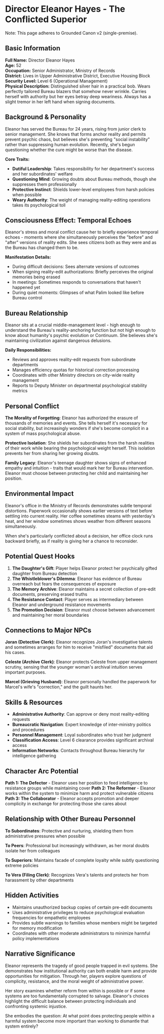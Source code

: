 # Director Eleanor Hayes - The Conflicted Superior

Note: This page adheres to Grounded Canon v2 (single-premise).
## Basic Information

**Full Name:** Director Eleanor Hayes  
**Age:** 52  
**Occupation:** Senior Administrator, Ministry of Records  
**District:** Lives in Upper Administrative District, Executive Housing Block  
**Security Level:** Level 6 (Operational Management)  
**Physical Description:** Distinguished silver hair in a practical bob. Wears perfectly tailored Bureau blazers that somehow never wrinkle. Carries herself with authority but her eyes betray deep weariness. Always has a slight tremor in her left hand when signing documents.

## Background & Personality

Eleanor has served the Bureau for 24 years, rising from junior clerk to senior management. She knows that forms anchor reality and permits prevent psychic chaos, but believes she's preventing "social instability" rather than suppressing human evolution. Recently, she's begun questioning whether the cure might be worse than the disease.

**Core Traits:**
- **Dutiful Leadership**: Takes responsibility for her department's success and her subordinates' welfare
- **Questioning Mind**: Growing doubts about Bureau methods, though she suppresses them professionally
- **Protective Instinct**: Shields lower-level employees from harsh policies when possible
- **Weary Authority**: The weight of managing reality-editing operations takes its psychological toll

## Consciousness Effect: Temporal Echoes

Eleanor's stress and moral conflict cause her to briefly experience temporal echoes - moments where she simultaneously perceives the "before" and "after" versions of reality edits. She sees citizens both as they were and as the Bureau has changed them to be.

**Manifestation Details:**
- During difficult decisions: Sees alternate versions of outcomes
- When signing reality-edit authorizations: Briefly perceives the original memories being erased
- In meetings: Sometimes responds to conversations that haven't happened yet
- During quiet moments: Glimpses of what Palim looked like before Bureau control

## Bureau Relationship

Eleanor sits at a crucial middle-management level - high enough to understand the Bureau's reality-anchoring function but not high enough to know about humanity's psychic evolution or Continuum. She believes she's maintaining civilization against dangerous delusions.

**Daily Responsibilities:**
- Reviews and approves reality-edit requests from subordinate departments
- Manages efficiency quotas for historical correction processing
- Coordinates with other Ministry directors on city-wide reality management
- Reports to Deputy Minister on departmental psychological stability metrics

## Personal Conflict

**The Morality of Forgetting**: Eleanor has authorized the erasure of thousands of memories and events. She tells herself it's necessary for social stability, but increasingly wonders if she's become complicit in a system of mass psychological abuse.

**Protective Isolation**: She shields her subordinates from the harsh realities of their work while bearing the psychological weight herself. This isolation prevents her from sharing her growing doubts.

**Family Legacy**: Eleanor's teenage daughter shows signs of enhanced empathy and intuition - traits that would mark her for Bureau intervention. Eleanor must choose between protecting her child and maintaining her position.

## Environmental Impact

Eleanor's office in the Ministry of Records demonstrates subtle temporal distortions. Paperwork occasionally shows earlier versions of text before settling into current reality. Her coffee sometimes steams with yesterday's heat, and her window sometimes shows weather from different seasons simultaneously.

When she's particularly conflicted about a decision, her office clock runs backward briefly, as if reality is giving her a chance to reconsider.

## Potential Quest Hooks

1. **The Daughter's Gift**: Player helps Eleanor protect her psychically gifted daughter from Bureau detection
2. **The Whistleblower's Dilemma**: Eleanor has evidence of Bureau overreach but fears the consequences of exposure
3. **The Memory Archive**: Eleanor maintains a secret collection of pre-edit documents, preserving erased truths
4. **The Resistance Contact**: Player serves as intermediary between Eleanor and underground resistance movements
5. **The Promotion Decision**: Eleanor must choose between advancement and maintaining her moral boundaries

## Connections to Major NPCs

**Joran (Detective Clerk)**: Eleanor recognizes Joran's investigative talents and sometimes arranges for him to receive "misfiled" documents that aid his cases.

**Celeste (Archive Clerk)**: Eleanor protects Celeste from upper management scrutiny, sensing that the younger woman's archival intuition serves important purposes.

**Marcel (Grieving Husband)**: Eleanor personally handled the paperwork for Marcel's wife's "correction," and the guilt haunts her.

## Skills & Resources

- **Administrative Authority**: Can approve or deny most reality-editing requests
- **Bureaucratic Navigation**: Expert knowledge of inter-ministry politics and procedures
- **Personnel Management**: Loyal subordinates who trust her judgment
- **Classification Access**: Level 6 clearance provides significant archival access
- **Information Networks**: Contacts throughout Bureau hierarchy for intelligence gathering

## Character Arc Potential

**Path 1: The Defector** - Eleanor uses her position to feed intelligence to resistance groups while maintaining cover
**Path 2: The Reformer** - Eleanor works within the system to minimize harm and protect vulnerable citizens
**Path 3: The Collaborator** - Eleanor accepts promotion and deeper complicity in exchange for protecting those she cares about

## Relationship with Other Bureau Personnel

**To Subordinates**: Protective and nurturing, shielding them from administrative pressures when possible

**To Peers**: Professional but increasingly withdrawn, as her moral doubts isolate her from colleagues

**To Superiors**: Maintains facade of complete loyalty while subtly questioning extreme policies

**To Vera (Filing Clerk)**: Recognizes Vera's talents and protects her from harassment by other departments

## Hidden Activities

- Maintains unauthorized backup copies of certain pre-edit documents
- Uses administrative privileges to reduce psychological evaluation frequencies for empathetic employees
- Provides subtle warnings to families whose members might be targeted for memory modification
- Coordinates with other moderate administrators to minimize harmful policy implementations

## Narrative Significance

Eleanor represents the tragedy of good people trapped in evil systems. She demonstrates how institutional authority can both enable harm and provide opportunities for mitigation. Through her, players explore questions of complicity, resistance, and the moral weight of administrative power.

Her story examines whether reform from within is possible or if some systems are too fundamentally corrupted to salvage. Eleanor's choices highlight the difficult balance between protecting individuals and confronting systemic injustice.

She embodies the question: At what point does protecting people within a harmful system become more important than working to dismantle that system entirely?